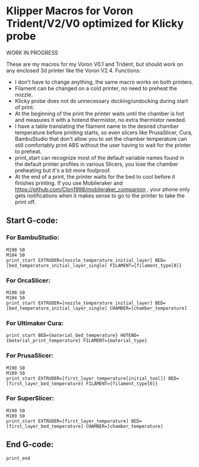 # Klipper Macros for Voron Trident/V2/V0 optimized for Klicky probe
WORK IN PROGRESS

These are my macros for my Voron V0.1 and Trident, but should work on any enclosed 3d printer like the Voron V2.4.
Functions:
* I don't have to change anything, the same macro works on both printers. 
* Filament can be changed on a cold printer, no need to preheat the nozzle.
* Klicky probe does not do unnecessary docking/undocking during start of print. 
* At the beginning of the print the printer waits until the chamber is hot and measures it with a hotend thermistor, no extra thermistor needed.
* I have a table translating the filament name to the desired chamber temperature before printing starts, so even slicers like PrusaSlicer, Cura, BambuStudio that don't allow you to set the chamber temperature can still comfortably print ABS without the user having to wait for the printer to preheat.
* print_start can recognize most of the default variable names found in the default printer profiles in various Slicers, you lose the chamber preheating but it's a bit more foolproof.
* At the end of a print, the printer waits for the bed to cool before it finishes printing. If you use Mobileraker and https://github.com/Clon1998/mobileraker_companion , your phone only gets notifications when it makes sense to go to the printer to take the print off.

## Start G-code:
### For BambuStudio:
```
M190 S0
M104 S0
print_start EXTRUDER=[nozzle_temperature_initial_layer] BED=[bed_temperature_initial_layer_single] FILAMENT={filament_type[0]} 
```
### For OrcaSlicer:
```
M190 S0
M104 S0
print_start EXTRUDER=[nozzle_temperature_initial_layer] BED=[bed_temperature_initial_layer_single] CHAMBER=[chamber_temperature] 
```
### For Ultimaker Cura:
```
print_start BED={material_bed_temperature} HOTEND={material_print_temperature} FILAMENT={material_type}
```

### For PrusaSlicer:
```
M190 S0
M109 S0
print_start EXTRUDER=[first_layer_temperature[initial_tool]] BED=[first_layer_bed_temperature] FILAMENT={filament_type[0]}
```

### For SuperSlicer:
```
M190 S0
M109 S0
print_start EXTRUDER=[first_layer_temperature] BED=[first_layer_bed_temperature] CHAMBER=[chamber_temperature]
```

## End G-code:
```
print_end 
```
